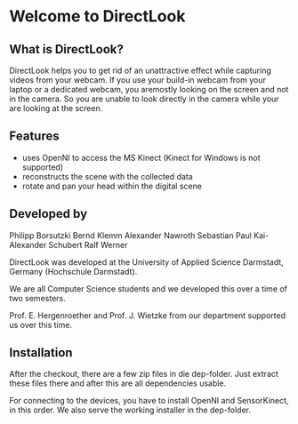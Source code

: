 # Welcome to DirectLook

## What is DirectLook?

DirectLook helps you to get rid of an unattractive effect while capturing videos from your webcam. If you use your build-in webcam from your laptop or a dedicated webcam, you aremostly looking on the screen and not in the camera. So you are unable to look directly in the camera while your are looking at the screen.

## Features

- uses OpenNI to access the MS Kinect (Kinect for Windows is not supported)
- reconstructs the scene with the collected data
- rotate and pan your head within the digital scene

## Developed by

Philipp Borsutzki
Bernd Klemm
Alexander Nawroth
Sebastian Paul
Kai-Alexander Schubert
Ralf Werner

DirectLook was developed at the University of Applied Science Darmstadt, Germany (Hochschule Darmstadt).

We are all Computer Science students and we developed this over a time of two semesters.

Prof. E. Hergenroether and Prof. J. Wietzke from our department supported us over this time.

## Installation

After the checkout, there are a few zip files in die dep-folder. Just extract these files there and after this are all dependencies usable.

For connecting to the devices, you have to install OpenNI and SensorKinect, in this order. We also serve the working installer in the dep-folder.